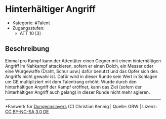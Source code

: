 <!---
Dies ist ein Fanwerk für DUNGEONSLAYERS (C) von Christian Kennig

Quellen:      [Dungeonslayers Grundregelwerk](https://www.f-space.de/ds4/downloads.html)
              [Talentbeschreibungen](https://www.f-space.de/ds4/tools-talentcards.html)
License:      [CC-BY-NC-SA 4.0](https://creativecommons.org/licenses/by-nc-sa/4.0/deed.de)
Richtlinien:  [Fanwerkrichtlinien](https://www.dungeonslayers.net/fanwerk-richtlinien/)
Autor:        Zauberlehrling
-->

  
# Hinterhältiger Angriff  
- Kategorie: #Talent  
- Zugangsstufen:  
  - ATT 10 [3]  

## Beschreibung  
Einmal pro Kampf kann der Attentäter einen Gegner mit einem hinterhältigen Angriff im Nahkampf attackieren, sofern er einen Dolch, ein Messer oder eine Würgewaffe (Draht, Schur usw.) dafür benutzt und das Opfer sich des Angriffs nicht gewahr ist. Dafür wird in dieser Runde sein Wert in Schlagen um GE multipliziert mit dem Talentrang erhöht. Wurde durch den hinterhältigen Angriff der Kampf eröffnet, kann das Ziel (sofern der hinterhältigen Angriff auch gelang) in dieser Runde nicht mehr agieren.


___  
*Fanwerk für [Dungeonslayers](https://www.dungeonslayers.net/) (C) Christian Kennig | Quelle: GRW | Lizenz: [CC BY-NC-SA 3.0 DE](https://creativecommons.org/licenses/by-nc-sa/3.0/de/)  
